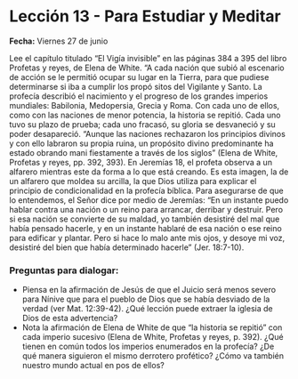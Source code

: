 # Lección 13 - Para Estudiar y Meditar

**Fecha:** Viernes 27 de junio

Lee el capítulo titulado “El Vigía invisible” en las páginas 384 a 395 del libro Profetas y reyes, de Elena de White. “A cada nación que subió al escenario de acción se le permitió ocupar su lugar en la Tierra, para que pudiese determinarse si iba a cumplir los propó­ sitos del Vigilante y Santo. La profecía describió el nacimiento y el progreso de los grandes imperios mundiales: Babilonia, Medopersia, Grecia y Roma. Con cada uno de ellos, como con las naciones de menor potencia, la historia se repitió. Cada uno tuvo su plazo de prueba; cada uno fracasó, su gloria se desvaneció y su poder desapareció. “Aunque las naciones rechazaron los principios divinos y con ello labraron su propia ruina, un propósito divino predominante ha estado obrando mani­ fiestamente a través de los siglos” (Elena de White, Profetas y reyes, pp. 392, 393). En Jeremías 18, el profeta observa a un alfarero mientras este da forma a lo que está creando. Es esta imagen, la de un alfarero que moldea su arcilla, la que Dios utiliza para explicar el principio de condicionalidad en la profecía bíblica. Para asegurarse de que lo entendemos, el Señor dice por medio de Jeremías: “En un instante puedo hablar contra una nación o un reino para arrancar, derribar y destruir. Pero si esa nación se convierte de su maldad, yo también desistiré del mal que había pensado hacerle, y en un instante hablaré de esa nación o ese reino para edificar y plantar. Pero si hace lo malo ante mis ojos, y desoye mi voz, desistiré del bien que había determinado hacerle” (Jer. 18:7-10).

### Preguntas para dialogar:

- Piensa en la afirmación de Jesús de que el Juicio será menos severo para Nínive que para el pueblo de Dios que se había desviado de la verdad (ver Mat. 12:39-42). ¿Qué lección puede extraer la iglesia de Dios de esta advertencia?
- Nota la afirmación de Elena de White de que “la historia se repitió” con cada imperio sucesivo (Elena de White, Profetas y reyes, p. 392). ¿Qué tie­nen en común todos los imperios enumerados en la profecía? ¿De qué manera siguieron el mismo derrotero profético? ¿Cómo va también nuestro mundo actual en pos de ellos?
